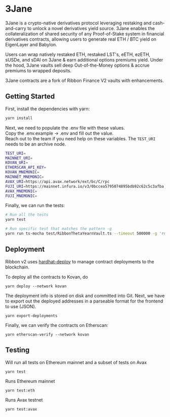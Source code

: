 # 3Jane

3Jane is a crypto-native derivatives protocol leveraging restaking and cash-and-carry to unlock a novel derivatives yield source. 3Jane enables the collateralization of shared security of any Proof-of-Stake system in financial derivatives contracts, allowing users to generate real ETH / BTC yield on EigenLayer and Babylon.

Users can wrap natively restaked ETH, restaked LST's, eETH, ezETH, sUSDe, and sDAI on 3Jane & earn additional options premiums yield. Under the hood, 3Jane vaults sell deep Out-of-the-Money options & accrue premiums to wrapped deposits.

3Jane contracts are a fork of Ribbon Finance V2 vaults with enhancements.

## Getting Started

First, install the dependencies with yarn:

```bash
yarn install
```

Next, we need to populate the .env file with these values.\
Copy the .env.example -> .env and fill out the value.\
Reach out to the team if you need help on these variables. The `TEST_URI` needs to be an archive node.

```bash
TEST_URI=
MAINNET_URI=
KOVAN_URI=
ETHERSCAN_API_KEY=
KOVAN_MNEMONIC=
MAINNET_MNEMONIC=
AVAX_URI=https://api.avax.network/ext/bc/C/rpc
FUJI_URI=https://mainnet.infura.io/v3/0bccea5795074895bdb92c62c5c3afba
AVAX_MNEMONIC=
FUJI_MNEMONIC=
```

Finally, we can run the tests:

```bash
# Run all the tests
yarn test

# Run specific test that matches the pattern -g
yarn run ts-mocha test/RibbonThetaYearnVault.ts --timeout 500000 -g 'rollToNextOption'
```

## Deployment

Ribbon v2 uses [hardhat-deploy](https://github.com/wighawag/hardhat-deploy) to manage contract deployments to the blockchain.

To deploy all the contracts to Kovan, do

```
yarn deploy --network kovan
```

The deployment info is stored on disk and committed into Git. Next, we have to export out the deployed addresses in a parseable format for the frontend to use (JSON).

```
yarn export-deployments
```

Finally, we can verify the contracts on Etherscan:

```
yarn etherscan-verify --network kovan
```

## Testing

Will run all tests on Ethereum mainnet and a subset of tests on Avax

```
yarn test
```

Runs Ethereum mainnet

```
yarn test:eth
```

Runs Avax testnet

```
yarn test:avax
```
